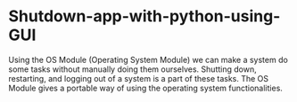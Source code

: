 # Shutdown-app-with-python-using-GUI
Using the OS Module (Operating System Module) we can make a system do some tasks without manually doing them ourselves. Shutting down, restarting, and logging out of a system is a part of these tasks. The OS Module gives a portable way of using the operating system functionalities.
